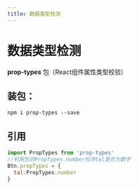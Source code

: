 ```yaml
---
title: 数据类型检测
---
```

<!-- toc -->
# 数据类型检测

**prop-types** 包（React组件属性类型校验）

## 装包：

```
npm i prop-types --save
```

## 引用

```js
import PropTypes from 'prop-types'
//利用包的PropTypes.number检测tal是否为数字
Btn.propTypes = {
  tal:PropTypes.number
}
```
